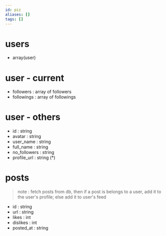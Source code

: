 ```yaml
---
id: piz
aliases: []
tags: []
---
```


# users
- array(user)

# user - current
- followers : array of followers 
- followings : array of followings

# user - others
- id : string
- avatar : string
- user_name : string
- full_name : string
- no_followers : string
- profile_url : string (*)

# posts
> note : fetch posts from db, then if a post is belongs to a user, add it to the user's profile; else add it to user's feed
- id : string
- url : string
- likes : int
- dislikes : int
- posted_at : string

